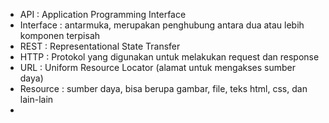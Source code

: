 * API : Application Programming Interface
* Interface : antarmuka, merupakan penghubung antara dua atau lebih komponen terpisah
* REST : Representational State Transfer
* HTTP : Protokol yang digunakan untuk melakukan request dan response
* URL : Uniform Resource Locator (alamat untuk mengakses sumber daya)
* Resource : sumber daya, bisa berupa gambar, file, teks html, css, dan lain-lain
* 
